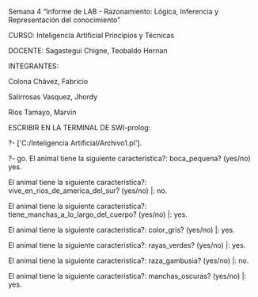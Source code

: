 Semana 4
“Informe de LAB - Razonamiento: Lógica, Inferencia y Representación del conocimiento”

CURSO: Inteligencia Artificial Principios y Técnicas

DOCENTE: Sagastegui Chigne, Teobaldo Hernan


INTEGRANTES:

Colona Chávez, Fabricio

Salirrosas Vasquez, Jhordy

Rios Tamayo, Marvin


ESCRIBIR EN LA TERMINAL DE SWI-prolog:

?- ['C:/Inteligencia Artificial/Archivo1.pl'].

?- go.
El animal tiene la siguiente caracteristica?: boca_pequena? (yes/no) yes.

El animal tiene la siguiente caracteristica?: vive_en_rios_de_america_del_sur? (yes/no) |: no.

El animal tiene la siguiente caracteristica?: tiene_manchas_a_lo_largo_del_cuerpo? (yes/no) |: yes.

El animal tiene la siguiente caracteristica?: color_gris? (yes/no) |: yes.

El animal tiene la siguiente caracteristica?: rayas_verdes? (yes/no) |: yes.

El animal tiene la siguiente caracteristica?: raza_gambusia? (yes/no) |: no.

El animal tiene la siguiente caracteristica?: manchas_oscuras? (yes/no) |: yes.
